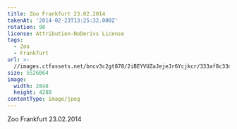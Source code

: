 ```yaml
---
title: Zoo Frankfurt 23.02.2014
takenAt: '2014-02-23T13:25:32.000Z'
rotation: 90
license: Attribution-NoDerivs License
tags:
  - Zoo
  - Frankfurt
url: >-
  //images.ctfassets.net/bncv3c2gt878/2iBEYVUZaJejeJr6Ycjkcr/333af8c33d4fdf1e2410057fed2cd787/zoo-frankfurt-23022014_12729650083_o
size: 5526064
image:
  width: 2848
  height: 4288
contentType: image/jpeg
---
```


Zoo Frankfurt 23.02.2014